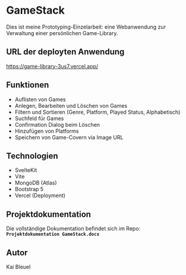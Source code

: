 # GameStack

Dies ist meine Prototyping-Einzelarbeit: eine Webanwendung zur Verwaltung einer persönlichen Game-Library.

## URL der deployten Anwendung

https://game-library-3us7.vercel.app/

## Funktionen

- Auflisten von Games
- Anlegen, Bearbeiten und Löschen von Games
- Filtern und Sortieren (Genre, Platform, Played Status, Alphabetisch)
- Suchfeld für Games
- Confirmation Dialog beim Löschen
- Hinzufügen von Platforms
- Speichern von Game-Covern via Image URL

## Technologien

- SvelteKit
- Vite
- MongoDB (Atlas)
- Bootstrap 5
- Vercel (Deployment)

## Projektdokumentation

Die vollständige Dokumentation befindet sich im Repo:  
**`Projektdokumentation GameStack.docx`**

## Autor

Kai Bleuel
